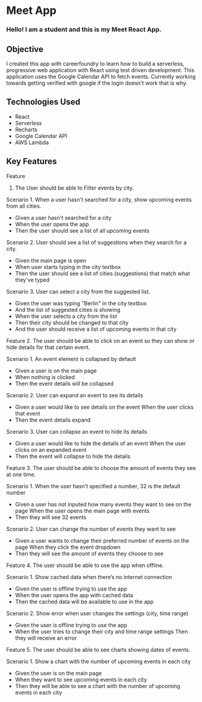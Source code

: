 # Meet App

### Hello! I am a student and this is my Meet React App.

## Objective

I created this app with careerfoundry to learn how to build a serverless, progressive web application with React using test driven development.
This application uses the Google Calendar API to fetch events.
Currently working towards getting verified with google if the login doesn't work that is why.

## Technologies Used

- React
- Serverless
- Recharts
- Google Calendar API
- AWS Lambda

## Key Features

Feature

1. The User should be able to Filter events by city.

Scenario 1. When a user hasn't searched for a city, show upcoming events from all cities.

- Given a user hasn't searched for a city
- When the user opens the app
- Then the user should see a list of all upcoming events

Scenario 2. User should see a list of suggestions when they search for a city.

- Given the main page is open
- When user starts typing in the city textbox
- Then the user should see a list of cities (suggestions) that match what they've typed

Scenario 3. User can select a city from the suggested list.

- Given the user was typing "Berlin" in the city textbox
- And the list of suggested cities is showing
- When the user selects a city from the list
- Then their city should be changed to that city
- And the user should receive a list of upcoming events in that city

Feature 2. The user should be able to click on an event so they can show or hide details for that certain event.

Scenario 1. An event element is collapsed by default

- Given a user is on the main page
- When nothing is clicked
- Then the event details will be collapsed

Scenario 2. User can expand an event to see its details

- Given a user would like to see details on the event When the user clicks that event
- Then the event details expand

Scenario 3. User can collapse an event to hide its details

- Given a user would like to hide the details of an event When the user clicks on an expanded event
- Then the event will collapse to hide the details

Feature 3. The user should be able to choose the amount of events they see at one time.

Scenario 1. When the user hasn’t specified a number, 32 is the default number

- Given a user has not inputed how many events they want to see on the page When the user opens the main page with events
- Then they will see 32 events

Scenario 2. User can change the number of events they want to see

- Given a user wants to change their preferred number of events on the page When they click the event dropdown
- Then they will see the amount of events they choose to see

Feature 4. The user should be able to use the app when offline.

Scenario 1. Show cached data when there’s no internet connection

- Given the user is offline trying to use the app
- When the user opens the app with cached data
- Then the cached data will be available to use in the app

Scenario 2. Show error when user changes the settings (city, time range)

- Given the user is offline trying to use the app
- When the user tries to change their city and time range settings Then they will receive an error

Feature 5. The user should be able to see charts showing dates of events.

Scenario 1. Show a chart with the number of upcoming events in each city

- Given the user is on the main page
- When they want to see upcoming events in each city
- Then they will be able to see a chart with the number of upcoming events in
  each city
